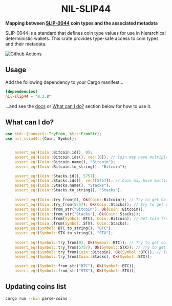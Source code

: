 # <h1 align="center"> NIL-SLIP44 </h1>

**Mapping between [SLIP-0044](https://github.com/satoshilabs/slips/blob/master/slip-0044.md) coin types and the
associated metadata**

SLIP-0044 is a standard that defines coin type values for use in hierarchical deterministic wallets. This crate provides type-safe access to coin types and their metadata.

![Github Actions](https://github.com/newinternetlabs/nil-slip44/workflows/Tests/badge.svg)

## Usage
Add the following dependency to your Cargo manifest...
```toml
[dependencies]
nil-slip44 = "0.3.8"
```
...and see the [docs](https://docs.rs/nil-slip44) or [What can I do?](#what-can-i-do) section below for how to use it.

## What can I do?

```rust
use std::{convert::TryFrom, str::FromStr};
use nil_slip44::{Coin, Symbol};


    assert_eq!(Coin::Bitcoin.id(), 0);
    assert_eq!(Coin::Bitcoin.ids(), vec![0]); // Coin may have multiple IDs (e.g. Credits)
    assert_eq!(Coin::Bitcoin.name(), "Bitcoin");
    assert_eq!(Coin::Bitcoin.to_string(), "Bitcoin");

    assert_eq!(Coin::Stacks.id(), 5757);
    assert_eq!(Coin::Stacks.ids(), vec![5757]); // Coin may have multiple IDs (e.g. Credits)
    assert_eq!(Coin::Stacks.name(), "Stacks");
    assert_eq!(Coin::Stacks.to_string(), "Stacks");
    
    assert_eq!(Coin::try_from(0), Ok(Coin::Bitcoin)); // Try to get Coin from its ID
    assert_eq!(Coin::try_from(5757), Ok(Coin::Stacks)); // Try to get Coin from its ID
    assert_eq!(Coin::from_str("Bitcoin"), Ok(Coin::Bitcoin));
    assert_eq!(Coin::from_str("Stacks"), Ok(Coin::Stacks));
    assert_eq!(Coin::from(Symbol::BTC), Coin::Bitcoin); // Get Coin from its Symbol (can't fail, all symbols have associated coins)
    assert_eq!(Coin::from(Symbol::STX), Coin::Stacks);
    assert_eq!(Symbol::BTC.to_string(), "BTC");
    assert_eq!(Symbol::STX.to_string(), "STX");
    
    assert_eq!(Symbol::try_from(0), Ok(Symbol::BTC)); // Try to get coin Symbol from its ID
    assert_eq!(Symbol::try_from(5757), Ok(Symbol::STX)); // Try to get coin Symbol from its ID
    assert_eq!(Symbol::try_from(Coin::Bitcoin), Ok(Symbol::BTC)); // Try to convert Coin to Symbol (can fail if no Symbol for Coin is specified)
    assert_eq!(Symbol::try_from(Coin::Stacks), Ok(Symbol::STX));

    assert_eq!(Symbol::from_str("BTC"), Ok(Symbol::BTC));
    assert_eq!(Symbol::from_str("STX"), Ok(Symbol::STX));
```

## Updating coins list

```bash
cargo run --bin parse-coins
```
